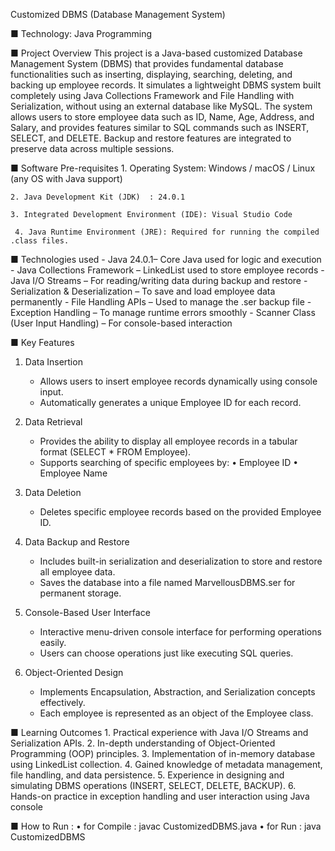 Customized DBMS (Database Management System)

■ Technology: Java Programming

■ Project Overview
    This project is a Java-based customized Database Management System (DBMS) that provides fundamental database functionalities such as inserting, displaying, searching, deleting, and backing up employee records.
    It simulates a lightweight DBMS system built completely using Java Collections Framework and File Handling with Serialization, without using an external database like MySQL.
    The system allows users to store employee data such as ID, Name, Age, Address, and Salary, and provides features similar to SQL commands such as INSERT, SELECT, and DELETE.
    Backup and restore features are integrated to preserve data across multiple sessions.

■ Software Pre-requisites
    1. Operating System: Windows / macOS / Linux (any OS with Java support)

    2. Java Development Kit (JDK)  : 24.0.1
         
    3. Integrated Development Environment (IDE): Visual Studio Code

     4. Java Runtime Environment (JRE): Required for running the compiled .class files.

■ Technologies used 
      - Java 24.0.1– Core Java used for logic and execution
      - Java Collections Framework – LinkedList used to store employee records
      - Java I/O Streams – For reading/writing data during backup and restore
      - Serialization & Deserialization – To save and load employee data permanently
      - File Handling APIs – Used to manage the .ser backup file
      - Exception Handling – To manage runtime errors smoothly
      - Scanner Class (User Input Handling) – For console-based interaction

■ Key Features
1. Data Insertion
    - Allows users to insert employee records dynamically using console input.
    - Automatically generates a unique Employee ID for each record.

2. Data Retrieval
    - Provides the ability to display all employee records in a tabular format (SELECT * FROM Employee).
    - Supports searching of specific employees by:
                                                • Employee ID
                                                • Employee Name

3. Data Deletion
    - Deletes specific employee records based on the provided Employee ID.

4. Data Backup and Restore
   - Includes built-in serialization and deserialization to store and restore all employee data.
   - Saves the database into a file named MarvellousDBMS.ser for permanent storage.

5. Console-Based User Interface
    - Interactive menu-driven console interface for performing operations easily.
    - Users can choose operations just like executing SQL queries.

6. Object-Oriented Design
    - Implements Encapsulation, Abstraction, and Serialization concepts effectively.
    - Each employee is represented as an object of the Employee class.


■ Learning Outcomes
    1. Practical experience with Java I/O Streams and Serialization APIs.
    2. In-depth understanding of Object-Oriented Programming (OOP) principles.
    3. Implementation of in-memory database using LinkedList collection.
    4. Gained knowledge of metadata management, file handling, and data persistence.
    5. Experience in designing and simulating DBMS operations (INSERT, SELECT, DELETE, BACKUP).
    6. Hands-on practice in exception handling and user interaction using Java console

■ How to Run : 
   • for Compile : javac CustomizedDBMS.java
   • for Run     : java CustomizedDBMS
  

